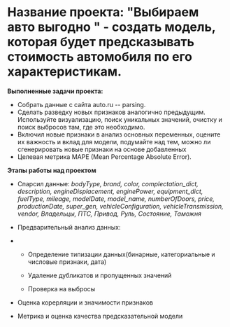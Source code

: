  # Название проекта: "Выбираем авто выгодно " - создать модель, которая будет предсказывать стоимость автомобиля по его характеристикам. 
 **Выполненные задачи проекта:**
 - Собрать данные с сайта auto.ru -- parsing.
 - Сделать разведку новых признаков аналогично предыдущим. Используйте визуализацию, поиск уникальных значений, очистку и поиск выбросов там, где это необходимо.
 - Включил новые признаки в анализ основных переменных, оцените их важность и вклад для модели, подумайте над тем, можно ли сгенерировать новые признаки на основе добавленных
 - Целевая метрика MAPE  (Mean Percentage Absolute Error).
 
**Этапы работы над проектом**
* Спарсил данные: 
*bodyType,	brand,	color,	complectation_dict,	description,	engineDisplacement,	enginePower,	equipment_dict,	fuelType,	mileage,	modelDate,	model_name,	numberOfDoors,	price,	productionDate,	super_gen,	vehicleConfiguration,	vehicleTransmission,	vendor,	Владельцы,	ПТС,	Привод,	Руль,	Состояние,	Таможня*

* Предварительный анализ данных:
*
   - Определение типизации данных(бинарные, категориальные и числовые признаки, дата)
   -  Удаление дубликатов и пропущенных значений

   - Проверка на выбросы
* Оценка корерляции и значимости признаков
* Метрика и оценка качества предсказательной модели




